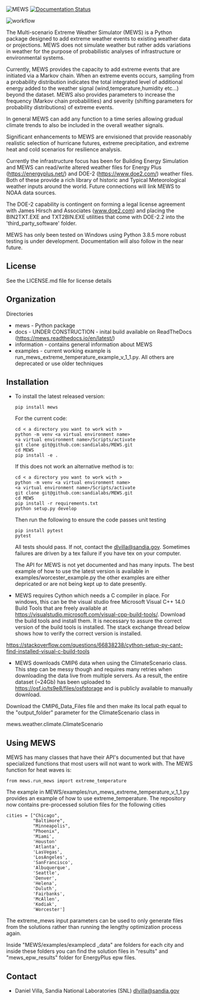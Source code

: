 ![MEWS](information/figures/logo.png)
[![Documentation Status](https://readthedocs.org/projects/mews/badge/?version=latest)](https://mews.readthedocs.io/en/latest/?badge=latest)

![workflow](https://github.com/sandialabs/mews/actions/workflows/pytest.yml/badge.svg)

The Multi-scenario Extreme Weather Simulator (MEWS) is a Python package designed to add
extreme weather events to existing weather data or projections. MEWS does not simulate
weather but rather adds variations in weather for the purpose of probabilistic analyses 
of infrastructure or environmental systems. 

Currently, MEWS provides the capacity to add extreme events that are initiated via a Markov
chain. When an extreme events occurs, sampling from a probability distribution indicates 
the total integrated level of additional energy added to the weather signal 
(wind,temperature,humidity etc...) beyond the dataset. MEWS also provides parameters to
increase the frequency (Markov chain probabilities) and severity (shifting parameters for
probability distributions) of extreme events. 

In general MEWS can add any function to a time series allowing gradual climate trends to also
be included in the overall weather signals.

Significant enhancements to MEWS are envisioned that provide reasonably realistic selection
of hurricane futures, extreme precipitation, and extreme heat and cold scenarios for 
resilience analysis.

Currently the infrastructure focus has been for Building Energy Simulation and MEWS can read/write
altered weather files for Energy Plus (https://energyplus.net/) and DOE-2 (https://www.doe2.com/)
weather files. Both of these provide a rich library of historic and Typical Meteorological weather
inputs around the world. Future connections will link MEWS to NOAA data sources.

The DOE-2 capability is contingent on forming a legal license agreement with 
James Hirsch and Associates (www.doe2.com) and placing the BIN2TXT.EXE and TXT2BIN.EXE
utilities that come with DOE-2.2 into the 'third_party_software' folder.

MEWS has only been tested on Windows using Python 3.8.5 more robust testing is under development. 
Documentation will also follow in the near future.

License
------------

See the LICENSE.md file for license details

Organization
------------

Directories
  * mews - Python package
  * docs - UNDER CONSTRUCTION - inital build available on ReadTheDocs (https://mews.readthedocs.io/en/latest/)
  * information - contains general information about MEWS
  * examples - current working example is run_mews_extreme_temperature_example_v_1_1.py. All others are deprecated or use older techniques

Installation
------------
  * To install the latest released version:
    
    ```
    pip install mews
    ```
    
    For the current code:
    
    ```
    cd < a directory you want to work with >
    python -m venv <a virtual environment name>
    <a virtual environment name>/Scripts/activate
    git clone git@github.com:sandialabs/MEWS.git
    cd MEWS
    pip install -e .
    ```
    If this does not work an alternative method is to:
    
    ```
    cd < a directory you want to work with >
    python -m venv <a virtual environment name>
    <a virtual environment name>/Scripts/activate
    git clone git@github.com:sandialabs/MEWS.git
    cd MEWS
    pip install -r requirements.txt
    python setup.py develop
    ```
    
    Then run the following to ensure the code passes unit testing
    
    ```
    pip install pytest
    pytest
    ```
    
    All tests should pass. If not, contact the dlvilla@sandia.gov. Sometimes failures are driven by a tex failure if you have tex on your computer.
    
    The API for MEWS is not yet documented and has many inputs. The best example of how to use the latest version is available in examples/worcester_example.py
    the other examples are either depricated or are not being kept up to date presently.

  * MEWS requires Cython which needs a C compiler in place. For windows, this can be the visual studio free Microsoft Visual C++ 14.0 Build Tools 
that are freely available at https://visualstudio.microsoft.com/visual-cpp-build-tools/. Download the build tools and install them. It is necessary
to assure the correct version of the build tools is installed. The stack exchange thread below shows how to verify the correct version is installed.

https://stackoverflow.com/questions/66838238/cython-setup-py-cant-find-installed-visual-c-build-tools

   * MEWS downloads CMIP6 data when using the ClimateScenario class. This step can be messy though and requires many retries when downloading the data live from multiple servers. As a result, the entire dataset (~24Gb) has been uploaded to https://osf.io/ts9e8/files/osfstorage and is publicly available to manually download.

Download the CMIP6_Data_Files file and then make its local path equal to the "output_folder" parameter for the ClimateScenario class in

mews.weather.climate.ClimateScenario

Using MEWS
--------
MEWS has many classes that have their API's documented but that have specialized functions that most users will not want to work with.
The MEWS function for heat waves is:

```
from mews.run_mews import extreme_temperature
```

The example in MEWS/examples/run_mews_extreme_temperature_v_1_1.py provides an example of how to use extreme_temperature. The repository now contains
pre-processed solution files for the following cities            

```
cities = ["Chicago",
          "Baltimore",
          "Minneapolis",
          "Phoenix",
          'Miami',
          'Houston'
          'Atlanta', 
          'LasVegas',
          'LosAngeles',
          'SanFrancisco',
          'Albuquerque',
          'Seattle', 
          'Denver',
          'Helena', 
          'Duluth',
          'Fairbanks',
          'McAllen',
          'Kodiak',
          'Worcester']
 ```
         
The extreme_mews input parameters can be used to only generate files from the solutions rather than running the lengthy optimization process again.

Inside "MEWS/examples/examplecd _data" are folders for each city and inside these folders you can find the solution files in "results" and "mews_epw_results" folder for EnergyPlus epw files. 

Contact 
--------

   * Daniel Villa, Sandia National Laboratories (SNL) dlvilla@sandia.gov
